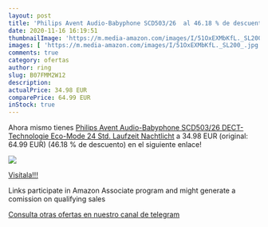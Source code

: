 ```yaml
---
layout: post
title: 'Philips Avent Audio-Babyphone SCD503/26  al 46.18 % de descuento'
date: 2020-11-16 16:19:51
thumbnailImage: 'https://m.media-amazon.com/images/I/51OxEXMbKfL._SL200_.jpg'
images: [ 'https://m.media-amazon.com/images/I/51OxEXMbKfL._SL200_.jpg' ]
comments: true
category: ofertas
author: ring
slug: B07FMM2W12
description:
actualPrice: 34.98 EUR
comparePrice: 64.99 EUR
inStock: true
---
```


Ahora mismo tienes [Philips Avent Audio-Babyphone SCD503/26  DECT-Technologie  Eco-Mode  24 Std. Laufzeit  Nachtlicht](https://www.amazon.de/dp/B07FMM2W12/?tag=redken02-21) a 34.98 EUR (original: 64.99 EUR) (46.18 %  de descuento) en el siguiente enlace!

[![](https://m.media-amazon.com/images/I/51OxEXMbKfL._SL200_.jpg)](https://www.amazon.de/dp/B07FMM2W12/?tag=redken02-21)

[Visítala!!!](https://www.amazon.de/dp/B07FMM2W12/?tag=redken02-21)

Links participate in Amazon Associate program and might generate a comission on qualifying sales

[Consulta otras ofertas en nuestro canal de telegram](https://t.me/s/ofertas25)
